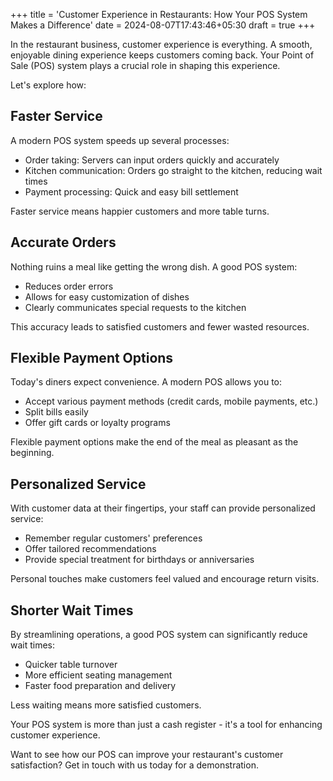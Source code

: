 +++
title = 'Customer Experience in Restaurants: How Your POS System Makes a Difference'
date = 2024-08-07T17:43:46+05:30
draft = true
+++


In the restaurant business, customer experience is everything. 
A smooth, enjoyable dining experience keeps customers coming back. 
Your Point of Sale (POS) system plays a crucial role in shaping this experience. 

Let's explore how:

## Faster Service

A modern POS system speeds up several processes:

- Order taking: Servers can input orders quickly and accurately
- Kitchen communication: Orders go straight to the kitchen, reducing wait times
- Payment processing: Quick and easy bill settlement

Faster service means happier customers and more table turns.

## Accurate Orders

Nothing ruins a meal like getting the wrong dish. A good POS system:

- Reduces order errors
- Allows for easy customization of dishes
- Clearly communicates special requests to the kitchen

This accuracy leads to satisfied customers and fewer wasted resources.

## Flexible Payment Options

Today's diners expect convenience. A modern POS allows you to:

- Accept various payment methods (credit cards, mobile payments, etc.)
- Split bills easily
- Offer gift cards or loyalty programs

Flexible payment options make the end of the meal as pleasant as the beginning.

## Personalized Service

With customer data at their fingertips, your staff can provide personalized service:

- Remember regular customers' preferences
- Offer tailored recommendations
- Provide special treatment for birthdays or anniversaries

Personal touches make customers feel valued and encourage return visits.

## Shorter Wait Times

By streamlining operations, a good POS system can significantly reduce wait times:

- Quicker table turnover
- More efficient seating management
- Faster food preparation and delivery

Less waiting means more satisfied customers.

Your POS system is more than just a cash register - it's a tool for enhancing customer experience. 


Want to see how our POS can improve your restaurant's customer satisfaction? Get in touch with us today for a demonstration.